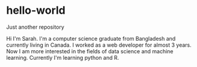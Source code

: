 # hello-world
Just another repository

Hi I'm Sarah. I'm a computer science graduate from Bangladesh and currently living in Canada. I worked as a web developer for almost 3 years. Now I am more interested in the fields of data science and machine learning. Currently I'm learning python and R.
